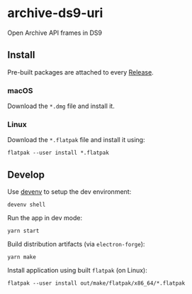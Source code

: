 # archive-ds9-uri

Open Archive API frames in DS9

## Install

Pre-built packages are attached to every [Release](https://github.com/LCOGT/archive-electron-ds9-uri/releases/latest).

### macOS

Download the `*.dmg` file and install it.

### Linux

Download the `*.flatpak` file and install it using:

```shell
flatpak --user install *.flatpak
```

## Develop

Use [devenv](https://devenv.sh/getting-started/) to setup the dev environment:

```shell
devenv shell
```

Run the app in dev mode:

```shell
yarn start
```

Build distribution artifacts (via `electron-forge`):

```shell
yarn make
```

Install application using built `flatpak` (on Linux):

```shell
flatpak --user install out/make/flatpak/x86_64/*.flatpak
```
